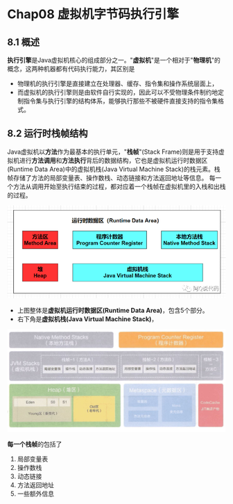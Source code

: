 # Chap08 虚拟机字节码执行引擎

## 8.1 概述
**执行引擎**是Java虚拟机核心的组成部分之一。"**虚拟机**"是一个相对于"**物理机**"的概念，这两种机器都有代码执行能力，其区别是
* 物理机的执行引擎是直接建立在处理器、缓存、指令集和操作系统层面上，
* 而虚拟机的执行引擎则是由软件自行实现的，因此可以不受物理条件制约地定制指令集与执行引擎的结构体系，能够执行那些不被硬件直接支持的指令集格式。


## 8.2 运行时栈帧结构
Java虚拟机以**方法**作为最基本的执行单元，"**栈帧**"(Stack Frame)则是用于支持虚拟机进行**方法调用**和**方法执行**背后的数据结构，它也是虚拟机运行时数据区(Runtime Data Area)中的虚拟机栈(Java Virtual Machine Stack)的栈元素。栈帧存储了方法的局部变量表、操作数栈、动态链接和方法返回地址等信息。
每一个方法从调用开始至执行结束的过程，都对应着一个栈帧在虚拟机里的入栈和出栈的过程。

<img src="images/Runtime_Data_Area.png">

* 上图整体是**虚拟机运行时数据区(Runtime Data Area)**，包含5个部分。
* 右下角是**虚拟机栈(Java Virtual Machine Stack)**，

<img src="../JVM.Images.I/第03章_JVM_运行时数据区.png">

**每一个栈帧**的包括了
1. 局部变量表
2. 操作数栈
3. 动态链接
4. 方法返回地址
5. 一些额外信息

